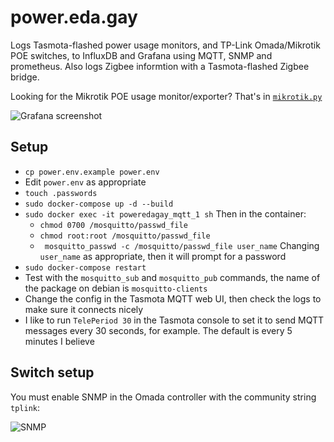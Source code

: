 # power.eda.gay

Logs Tasmota-flashed power usage monitors, and TP-Link Omada/Mikrotik POE switches, to InfluxDB and Grafana using MQTT, SNMP and prometheus.
Also logs Zigbee informtion with a Tasmota-flashed Zigbee bridge.

Looking for the Mikrotik POE usage monitor/exporter? That's in [`mikrotik.py`](/switch-snmp/mikrotik.py)

![Grafana screenshot]([https://pbs.twimg.com/media/F_U75tVXwAA5QfG?format=jpg&name=medium](https://i.imgur.com/YcAmIf5.png))

## Setup

- `cp power.env.example power.env`
- Edit `power.env` as appropriate
- `touch .passwords`
- `sudo docker-compose up -d --build`
- `sudo docker exec -it poweredagay_mqtt_1 sh` Then in the container:
    - `chmod 0700 /mosquitto/passwd_file`
    - `chmod root:root /mosquitto/passwd_file`
    - ` mosquitto_passwd -c /mosquitto/passwd_file user_name` Changing `user_name` as appropriate, then it will prompt for a password
- `sudo docker-compose restart`
- Test with the `mosquitto_sub` and `mosquitto_pub` commands, the name of the package on debian is `mosquitto-clients`
- Change the config in the Tasmota MQTT web UI, then check the logs to make sure it connects nicely
- I like to run `TelePeriod 30` in the Tasmota console to set it to send MQTT messages every 30 seconds, for example. The default is every 5 minutes I believe 

## Switch setup

You must enable SNMP in the Omada controller with the community string `tplink`:

![SNMP](https://i.imgur.com/bWUGPQO.png)
